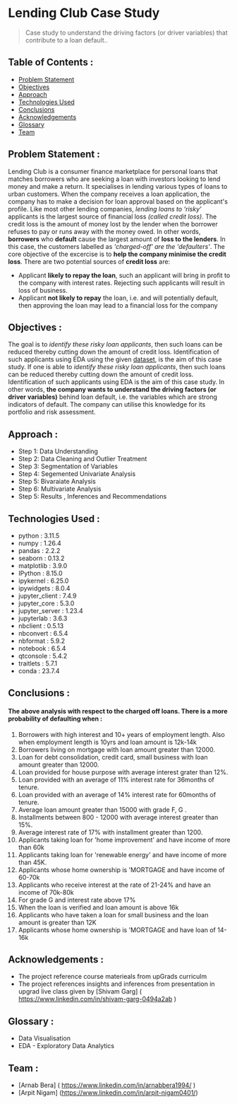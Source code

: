 # Lending Club Case Study
> Case study to understand the driving factors (or driver variables) that contribute to a loan default..


## Table of Contents :
* [Problem Statement](#problem-statement)
* [Objectives](#objectives)
* [Approach](#approach)
* [Technologies Used](#technologies-used)
* [Conclusions](#conclusions)
* [Acknowledgements](#acknowledgements)
* [Glossary](#glossary)
* [Team](#team)


## Problem Statement :
Lending Club is a consumer finance marketplace for personal loans that matches borrowers who are seeking a loan with investors looking to lend money and make a return.
It specialises in lending various types of loans to urban customers. When the company receives a loan application, the company has to make a decision for loan approval based on the applicant's profile.
Like most other lending companies, *lending loans to ‘risky’* applicants is the largest source of financial loss *(called credit loss)*. The credit loss is the amount of money lost by the lender when the borrower refuses to pay or runs away with the money owed.
In other words, **borrowers** who **default** cause the largest amount of **loss to the lenders**. In this case, the customers labelled as *'charged-off' are the 'defaulters'*.
The core objective of the excercise is to **help the company minimise the credit loss**. There are two potential sources of **credit loss** are:
* Applicant **likely to repay the loan**, such an applicant will bring in profit to the company with interest rates. Rejecting such applicants will result in loss of business.
* Applicant **not likely to repay** the loan, i.e. and will potentially default, then approving the loan may lead to a financial loss for the company
 
 ## Objectives :  

The goal is to *identify these risky loan applicants*, then such loans can be reduced thereby cutting down the amount of credit loss. Identification of such applicants using EDA using the given [dataset](./loan.csv), is the aim of this case study.
If one is able to *identify these risky loan applicants*, then such loans can be reduced thereby cutting down the amount of credit loss. Identification of such applicants using EDA is the aim of this case study.
In other words, **the company wants to understand the driving factors (or driver variables)** behind loan default, i.e. the variables which are strong indicators of default.  The company can utilise this knowledge for its portfolio and risk assessment. 

## Approach :

- Step 1: Data Understanding
- Step 2: Data Cleaning and Outlier Treatment
- Step 3: Segmentation of Variables
- Step 4: Segemented Univariate Analysis
- Step 5: Bivaraiate Analysis
- Step 6: Multivariate Analysis
- Step 5: Results , Inferences and Recommendations

## Technologies Used :
- python           : 3.11.5 
- numpy            : 1.26.4
- pandas           : 2.2.2
- seaborn          : 0.13.2
- matplotlib	   : 3.9.0
- IPython          : 8.15.0
- ipykernel        : 6.25.0
- ipywidgets       : 8.0.4
- jupyter_client   : 7.4.9
- jupyter_core     : 5.3.0
- jupyter_server   : 1.23.4
- jupyterlab       : 3.6.3
- nbclient         : 0.5.13
- nbconvert        : 6.5.4
- nbformat         : 5.9.2
- notebook         : 6.5.4
- qtconsole        : 5.4.2
- traitlets        : 5.7.1
- conda            : 23.7.4

## Conclusions :

#### The above analysis with respect to the charged off loans. There is a more probability of defaulting when : 
1. Borrowers with high interest and 10+ years of employment length. Also when employment length is 10yrs and loan amount is 12k-14k 
2. Borrowers living on mortgage with loan amount greater than 12000.
3. Loan for debt consolidation, credit card, small business with loan amount greater than 12000.
4. Loan provided for house purpose with average interest grater than 12%.
5. Loan provided with an average of 11% interest rate for 36months of tenure.
6. Loan provided with an average of 14% interest rate for 60months of tenure.
7. Average loan amount greater than 15000 with grade  F, G .
8. Installments between 800 - 12000 with average interest greater than 15%.
9. Average interest rate of 17% with installment greater than 1200.
10. Applicants taking loan for 'home improvement' and have income of more than 60k 
11. Applicants taking loan for 'renewable energy' and have income of more than 45K. 
12. Applicants whose home ownership is 'MORTGAGE and have income of 60-70k
13. Applicants who receive interest at the rate of 21-24% and have an income of 70k-80k
14. For grade G and interest rate above 17%
15. When the loan is verified and loan amount is above 16k
16. Applicants who have taken a loan for small business and the loan amount is greater than 12K
17. Applicants whose home ownership is 'MORTGAGE and have loan of 14-16k

## Acknowledgements :

- The project reference course materieals from upGrads curriculm 
- The project references insights and inferences from presentation in upgrad live class given by [Shivam Garg] ( https://www.linkedin.com/in/shivam-garg-0494a2ab )

## Glossary :

- Data Visualisation
- EDA - Exploratory Data Analytics

## Team :
* [Arnab Bera] ( https://www.linkedin.com/in/arnabbera1994/ )
* [Arpit Nigam] (https://www.linkedin.com/in/arpit-nigam0401/)
